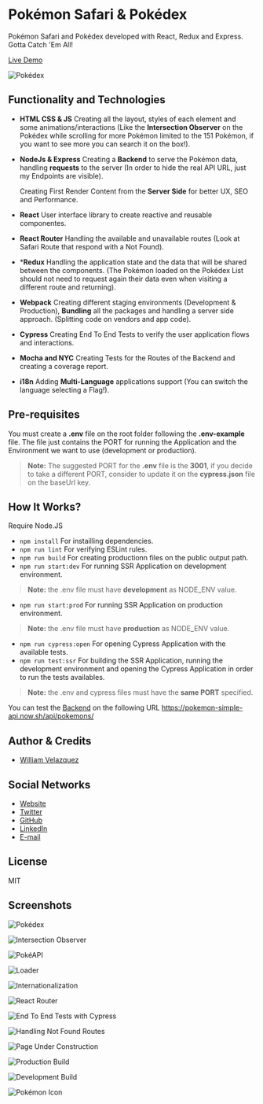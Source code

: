 # Pokémon Safari & Pokédex

Pokémon Safari and Pokédex developed with React, Redux and Express.
Gotta Catch 'Em All!

[Live Demo](http://35.188.101.176:3001/)

![Pokédex](./.readme-static/pokedex-readme.jpg)

## Functionality and Technologies

- **HTML CSS & JS**
  Creating all the layout, styles of each element and some animations/interactions 
  (Like the **Intersection Observer** on the Pokédex while scrolling for more Pokémon
  limited to the 151 Pokémon, if you want to see more you can search it on the box!).

- **NodeJs & Express**
  Creating a **Backend** to serve the Pokémon data, handling **requests** to the server 
  (In order to hide the real API URL, just my Endpoints are visible).

  Creating First Render Content from the **Server Side** for better UX, SEO and Performance.

- **React**
  User interface library to create reactive and reusable componentes.

- **React Router**
  Handling the available and unavailable routes (Look at Safari Route that respond with a Not Found).

- ***Redux**
  Handling the application state and the data that will be shared between the components.
  (The Pokémon loaded on the Pokédex List should not need to request again their data even when visiting
  a different route and returning).

- **Webpack**
  Creating different staging environments (Development & Production), **Bundling** all the packages and handling
  a server side approach. (Splitting code on vendors and app code).

- **Cypress**
  Creating End To End Tests to verify the user application flows and interactions.

- **Mocha and NYC**
  Creating Tests for the Routes of the Backend and creating a coverage report.

- **i18n**
  Adding **Multi-Language** applications support (You can switch the language selecting a Flag!).

## Pre-requisites

You must create a **.env** file on the root folder following the **.env-example** file.
The file just contains the PORT for running the Application and the Environment we
want to use (development or production).
> **Note:** The suggested PORT for the **.env** file is the **3001**, if you decide to take a different PORT, consider to update it on the **cypress.json** file on the baseUrl key.

## How It Works?

Require Node.JS

* `npm install` For instailling dependencies.
* `npm run lint` For verifying ESLint rules.
* `npm run build` For creating productionn files on the public output path.
* `npm run start:dev` For running SSR Application on development environment.
> **Note:** the .env file must have **development** as NODE_ENV value.
* `npm run start:prod` For running SSR Application on production environment.
> **Note:** the .env file must have **production** as NODE_ENV value.
* `npm run cypress:open` For opening Cypress Application with the available tests.
* `npm run test:ssr` For building the SSR Application, running the development environment and opening the Cypress Application in order to run the tests availables.
> **Note:** the .env and cypress files must have the **same PORT** specified.

You can test the [Backend](https://pokemon-simple-api.now.sh/api/pokemons/) on the following URL
https://pokemon-simple-api.now.sh/api/pokemons/

## Author & Credits

- [William Velazquez](https://twitter.com/@WilliamVlazquez)

## Social Networks

- [Website](https://williamvelazquez.com/)
- [Twitter](https://twitter.com/@WilliamVlazquez)
- [GitHub](https://github.com/WilliamVelazquez)
- [LinkedIn](https://www.linkedin.com/in/williamvelazquez/)
- [E-mail](mailto:info@williamvelazquez.com)

## License

MIT

## Screenshots

![Pokédex](./.readme-static/pokedex.png)

![Intersection Observer](./.readme-static/intersection-observer.png)

![PokéAPI](./.readme-static/pokeapi.png)

![Loader](./.readme-static/loader.png)

![Internationalization](./.readme-static/internationalization.png)

![React Router](./.readme-static/router.png)

![End To End Tests with Cypress](./.readme-static/end-to-end-tests.png)

![Handling Not Found Routes](./.readme-static/handling-not-found.png)

![Page Under Construction](./.readme-static/page-in-progress.png)

![Production Build](./.readme-static/production-build.png)

![Development Build](./.readme-static/development-build.png)

![Pokémon Icon](./.readme-static/icon.png)
